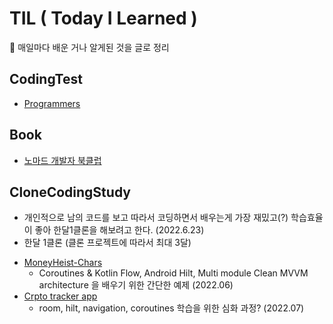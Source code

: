 # TIL ( Today I Learned )
📅 매일마다 배운 거나 알게된 것을 글로 정리

## CodingTest

* [Programmers](https://programmers.co.kr/learn/challenges)

## Book

* [노마드 개발자 북클럽](https://nomadcoders.co/challenges)


## CloneCodingStudy
- 개인적으로 남의 코드를 보고 따라서 코딩하면서 배우는게 가장 재밌고(?) 학습효율이 좋아 한달1클론을 해보려고 한다. (2022.6.23)
- 한달 1클론 (클론 프로젝트에 따라서 최대 3달)


* [MoneyHeist-Chars](https://github.com/mghisham/MoneyHeist-Chars)
  * Coroutines & Kotlin Flow, Android Hilt, Multi module Clean MVVM architecture 을 배우기 위한 간단한 예제 (2022.06)
* [Crpto tracker app](https://github.com/SpiralDevelopment/CryptoTracker/tree/master)
  * room, hilt, navigation, coroutines 학습을 위한 심화 과정? (2022.07)
